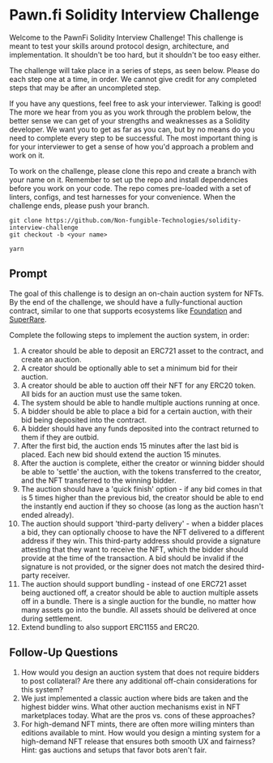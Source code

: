 # Pawn.fi Solidity Interview Challenge

Welcome to the PawnFi Solidity Interview Challenge! This challenge is meant to test your skills around protocol design, architecture, and implementation. It shouldn't be too hard, but it shouldn't be too easy either. 

The challenge will take place in a series of steps, as seen below. Please do each step one at a time, in order. We cannot give credit for any completed steps that may be after an uncompleted step.

If you have any questions, feel free to ask your interviewer. Talking is good! The more we hear from you as you work through the problem below, the better sense we can get of your strengths and weaknesses as a Solidity developer. We want you to get as far as you can, but by no means do you need to complete every step to be successful. The most important thing is for your interviewer to get a sense of how you'd approach a problem and work on it.

To work on the challenge, please clone this repo and create a branch with your name on it. Remember to set up the repo and install dependencies before you work on your code. The repo comes pre-loaded with a set of linters, configs, and test harnesses for your convenience. When the challenge ends, please push your branch.

```
git clone https://github.com/Non-fungible-Technologies/solidity-interview-challenge
git checkout -b <your name>

yarn
```

## Prompt

The goal of this challenge is to design an on-chain auction system for NFTs. By the end of the challenge, we should have a fully-functional auction contract, similar to one that supports ecosystems like [Foundation](https://foundation.app) and [SuperRare](https://superrare.co).

Complete the following steps to implement the auction system, in order:

1. A creator should be able to deposit an ERC721 asset to the contract, and create an auction.
2. A creator should be optionally able to set a minimum bid for their auction.
3. A creator should be able to auction off their NFT for any ERC20 token. All bids for an auction must use the same token.
4. The system should be able to handle multiple auctions running at once.
5. A bidder should be able to place a bid for a certain auction, with their bid being deposited into the contract.
6. A bidder should have any funds deposited into the contract returned to them if they are outbid.
8. After the first bid, the auction ends 15 minutes after the last bid is placed. Each new bid should extend the auction 15 minutes.
9. After the auction is complete, either the creator or winning bidder should be able to 'settle' the auction, with the tokens transferred to the creator, and the NFT transferred to the winning bidder.
10. The auction should have a 'quick finish' option - if any bid comes in that is 5 times higher than the previous bid, the creator should be able to end the instantly end auction if they so choose (as long as the auction hasn't ended already).
11. The auction should support 'third-party delivery' - when a bidder places a bid, they can optionally choose to have the NFT delivered to a different address if they win. This third-party address should provide a signature attesting that they want to receive the NFT, which the bidder should provide at the time of the transaction. A bid should be invalid if the signature is not provided, or the signer does not match the desired third-party receiver.
12. The auction should support bundling - instead of one ERC721 asset being auctioned off, a creator should be able to auction multiple assets off in a bundle. There is a single auction for the bundle, no matter how many assets go into the bundle. All assets should be delivered at once during settlement.
13. Extend bundling to also support ERC1155 and ERC20.

## Follow-Up Questions

1. How would you design an auction system that does not require bidders to post collateral? Are there any additional off-chain considerations for this system?
2. We just implemented a classic auction where bids are taken and the highest bidder wins. What other auction mechanisms exist in NFT marketplaces today. What are the pros vs. cons of these approaches?
3. For high-demand NFT mints, there are often more willing minters than editions available to mint. How would you design a minting system for a high-demand NFT release that ensures both smooth UX and fairness? Hint: gas auctions and setups that favor bots aren't fair.
